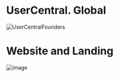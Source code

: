 # UserCentral. Global

![UserCentralFounders](https://user-images.githubusercontent.com/91697495/221450949-30323e94-de8a-4095-8b48-96e2b743de3a.png)

# Website and Landing

![image](https://user-images.githubusercontent.com/91697495/221451057-f2bf96e7-726a-421c-b6b0-776f1c74958b.png)
